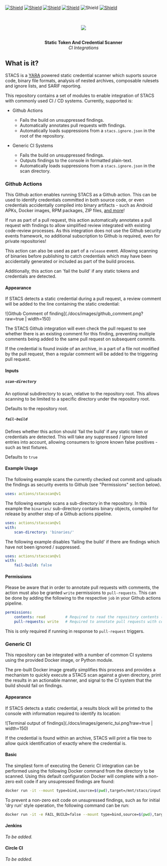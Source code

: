 [![Shield](https://img.shields.io/github/workflow/status/stacscan/stacs-ci/Check?label=Tests&style=flat-square)](https://github.com/stacscan/stacs-ci/actions?workflow=Check)
[![Shield](https://img.shields.io/github/workflow/status/stacscan/stacs-ci/Publish?label=Deploy&style=flat-square)](https://github.com/stacscan/stacs-ci/actions?workflow=Publish)
[![Shield](https://img.shields.io/docker/pulls/stacscan/stacs-ci?style=flat-square)](https://hub.docker.com/r/stacscan/stacs-ci)
[![Shield](https://img.shields.io/docker/image-size/stacscan/stacs-ci?style=flat-square)](https://hub.docker.com/r/stacscan/stacs-ci/tags?page=1&ordering=last_updated)
![Shield](https://img.shields.io/github/license/stacscan/stacs-ci?style=flat-square)
[![Shield](https://img.shields.io/twitter/follow/stacscan?style=flat-square)](https://twitter.com/stacscan)
<p align="center">
    <br /><br />
    <img src="https://raw.githubusercontent.com/stacscan/stacs-ci/main/docs/images/STACS-Logo-RGB.small.png?raw=true">
</p>
<p align="center">
    <br />
    <b>Static Token And Credential Scanner</b>
    <br />
    <i>CI Integrations</i>
    <br />
</p>

## What is it?

STACS is a [YARA](https://virustotal.github.io/yara/) powered static credential scanner
which suports source code, binary file formats, analysis of nested archives, composable
rulesets and ignore lists, and SARIF reporting.

This repository contains a set of modules to enable integration of STACS with commonly
used CI / CD systems. Currently, supported is:

* Github Actions
  * Fails the build on unsuppressed findings.
  * Automatically annotates pull requests with findings.
  * Automatically loads suppressions from a `stacs.ignore.json` in the root of the repository.

* Generic CI Systems
  * Fails the build on unsuppressed findings.
  * Outputs findings to the console in formatted plain-text.
  * Automatically loads suppressions from a `stacs.ignore.json` in the scan directory.

### Github Actions

This Github action enables running STACS as a Github action. This can be used to
identify credentials committed in both source code, or even credentials accidentally
compiled into binary artifacts - such as Android APKs, Docker images, RPM packages, ZIP
files, [and more](https://github.com/stacscan/stacs/blob/main/README.md#what-does-stacs-support)!

If run as part of a pull request, this action automatically annotates a pull request
with findings to allow simplified review integrated with existing code-review processes.
As this integration does not use the Github security events framework, no additional
subscription to Github is required, even for private repositories!

This action can also be used as part of a `release` event. Allowing scanning of binaries
before publishing to catch credentials which may have been accidentally generated or
included as part of the build process.

Additionally, this action can 'fail the build' if any static tokens and credentials are
detected.

#### Appearance

If STACS detects a static credential during a pull request, a review comment will be
added to the line containing the static credential:

![Github Comment of finding](./docs/images/github_comment.png?raw=true | width=150)

The STACS Github integration will even check the pull request to see whether there is
an existing comment for this finding, preventing multiple comments being added to the
same pull request on subsequent commits.

If the credential is found inside of an archive, in a part of a file not modified by the
pull request, then a regular comment will be added to the triggering pull request.

#### Inputs

##### `scan-directory`

An optional subdirectory to scan, relative to the repository root. This allows scanning
to be limited to a specific directory under the repository root.

Defaults to the repository root.

##### `fail-build`

Defines whether this action should 'fail the build' if any static token or credentials
are detected. This will take any suppressed / ignore listed entries into account,
allowing consumers to ignore known false positives - such as test fixtures.

Defaults to `true`

#### Example Usage

The following example scans the currently checked out commit and uploads the findings
as security events to Github (see "Permissions" section below).

```yaml
uses: actions/stacscan@v1
```

The following example scans a sub-directory in the repository. In this example the 
`binaries/` sub-directory contains binary objects, compiled for release by another step
of a Github actions pipeline.

```yaml
uses: actions/stacscan@v1
with:
    scan-directory: 'binaries/'
```

The following example disables 'failing the build' if there are findings which have not
been ignored / suppressed.

```yaml
uses: actions/stacscan@v1
with:
    fail-build: false
```

#### Permissions

Please be aware that in order to annotate pull requests with comments, the action must
also be granted `write` permissions to `pull-requests`. This can be done by adding the
following to the respective `job` in your Github actions pipeline.

```yaml
permissions:
    contents: read         # Required to read the repository contents (checkout).
    pull-requests: write   # Required to annotate pull requests with comments.
```

This is only required if running in response to `pull-request` triggers.

### Generic CI

This repository can be integrated with a number of common CI systems using the provided
Docker image, or Python module.

The pre-built Docker image greatly simplifies this process and provides a mechanism to
quickly execute a STACS scan against a given directory, print the results in an
actionable manner, and signal to the CI system that the build should fail on findings.

#### Appearance

If STACS detects a static credential, a results block will be printed to the console
with information required to identify its location:

![Terminal output of findings](./docs/images/generic_tui.png?raw=true | width=150)

If the credential is found within an archive, STACS will print a file tree to allow
quick identification of exactly where the credential is.

#### Basic

The simpliest form of executing the Generic CI integration can be performed using the
following Docker command from the directory to be scanned. Using this default
configuration Docker will complete with a non-zero exit code if any unsupressed findings
are found:

```bash
docker run -it --mount type=bind,source=$(pwd),target=/mnt/stacs/input stacscan/stacs-ci:latest
```

To prevent a non-zero exit code on unsupressed findings, such as for initial 'dry run'
style operation, the following command can be run:

```bash
docker run -it -e FAIL_BUILD=false --mount type=bind,source=$(pwd),target=/mnt/stacs/input stacscan/stacs-ci:latest
```

#### Jenkins

_To be added._

#### Circle CI

_To be added._
